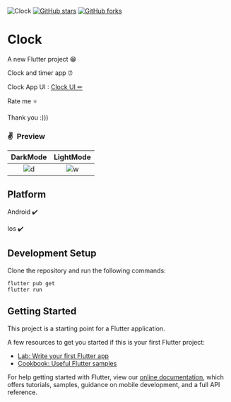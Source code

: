 ![Clock](https://wallpaper.dog/large/20490577.png)
[![GitHub stars](https://img.shields.io/github/stars/iampawan/FlutterExampleApps.svg?style=social&label=Star)](https://github.com/amirziyacode)
[![GitHub forks](https://img.shields.io/github/forks/iampawan/FlutterExampleApps.svg?style=social&label=Fork)](https://github.com/amirziyacode?tab=repositories)


# Clock

A new Flutter project 😁

Clock and timer app ⏰

Clock App UI :  [Clock UI ✏](https://dribbble.com/shots/8200836-Skeuomorph-Clock-App)

 Rate me ⭐

Thank you :))) 



### ✌&ensp;Preview

|               DarkMode               |              LightMode               |
| :----------------------------------: | :----------------------------------: |
| ![d](https://s6.uupload.ir/files/dark_eeko.gif) | ![w](https://s6.uupload.ir/files/white_nl38.gif) |


## Platform

Android ✔️

Ios ✔️




## Development Setup
Clone the repository and run the following commands:
```
flutter pub get
flutter run
```

## Getting Started

This project is a starting point for a Flutter application.

A few resources to get you started if this is your first Flutter project:

- [Lab: Write your first Flutter app](https://flutter.dev/docs/get-started/codelab)
- [Cookbook: Useful Flutter samples](https://flutter.dev/docs/cookbook)

For help getting started with Flutter, view our
[online documentation](https://flutter.dev/docs), which offers tutorials,
samples, guidance on mobile development, and a full API reference.
